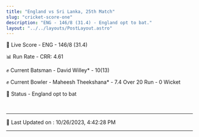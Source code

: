 ```yaml
---
title: "England vs Sri Lanka, 25th Match"
slug: "cricket-score-one"
description: "ENG - 146/8 (31.4) - England opt to bat."
layout: "../../layouts/PostLayout.astro"
---
```


🔴 Live Score - ENG - 146/8 (31.4)  

📊 Run Rate - CRR: 4.61  

✊ Current Batsman - David Willey* - 10(13)  

✊ Current Bowler - Maheesh Theekshana* - 7.4 Over 20 Run - 0 Wicket  

📑 Status - England opt to bat

<br />

***

📝 Last Updated on : 10/26/2023, 4:42:28 PM

***

